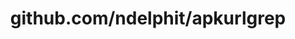 ---
layout: post
title: github.com/ndelphit/apkurlgrep
categories: link
tags: [انگلیسی, برنامه‌نویسی]
---